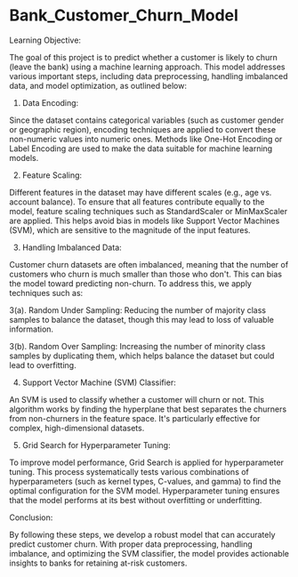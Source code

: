 # Bank_Customer_Churn_Model

Learning Objective:

The goal of this project is to predict whether a customer is likely to churn (leave the bank) using a machine learning approach. This model addresses various important steps, including data preprocessing, handling imbalanced data, and model optimization, as outlined below:

1. Data Encoding:
   
Since the dataset contains categorical variables (such as customer gender or geographic region), encoding techniques are applied to convert these non-numeric values into numeric ones. Methods like One-Hot Encoding or Label Encoding are used to make the data suitable for machine learning models.

2. Feature Scaling:
   
Different features in the dataset may have different scales (e.g., age vs. account balance). To ensure that all features contribute equally to the model, feature scaling techniques such as StandardScaler or MinMaxScaler are applied. This helps avoid bias in models like Support Vector Machines (SVM), which are sensitive to the magnitude of the input features.

3. Handling Imbalanced Data:
 
Customer churn datasets are often imbalanced, meaning that the number of customers who churn is much smaller than those who don't. This can bias the model toward predicting non-churn. To address this, we apply techniques such as:

3(a). Random Under Sampling: Reducing the number of majority class samples to balance the dataset, though this may lead to loss of valuable information.

3(b). Random Over Sampling: Increasing the number of minority class samples by duplicating them, which helps balance the dataset but could lead to overfitting.


4. Support Vector Machine (SVM) Classifier:
 
An SVM is used to classify whether a customer will churn or not. This algorithm works by finding the hyperplane that best separates the churners from non-churners in the feature space. It's particularly effective for complex, high-dimensional datasets.


5. Grid Search for Hyperparameter Tuning:
    
To improve model performance, Grid Search is applied for hyperparameter tuning. This process systematically tests various combinations of hyperparameters (such as kernel types, C-values, and gamma) to find the optimal configuration for the SVM model. Hyperparameter tuning ensures that the model performs at its best without overfitting or underfitting.


Conclusion:

By following these steps, we develop a robust model that can accurately predict customer churn. With proper data preprocessing, handling imbalance, and optimizing the SVM classifier, the model provides actionable insights to banks for retaining at-risk customers.
